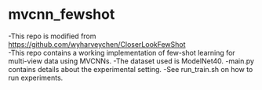 # mvcnn_fewshot
-This repo is modified from https://github.com/wyharveychen/CloserLookFewShot  
-This repo contains a working implementation of few-shot learning for multi-view data using MVCNNs. 
-The dataset used is ModelNet40.
-main.py contains details about the experimental setting.
-See run_train.sh on how to run experiments.

